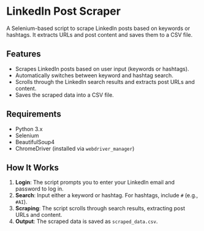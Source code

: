 
# LinkedIn Post Scraper

A Selenium-based script to scrape LinkedIn posts based on keywords or hashtags. It extracts URLs and post content and saves them to a CSV file.

## Features
- Scrapes LinkedIn posts based on user input (keywords or hashtags).
- Automatically switches between keyword and hashtag search.
- Scrolls through the LinkedIn search results and extracts post URLs and content.
- Saves the scraped data into a CSV file.

## Requirements
- Python 3.x
- Selenium
- BeautifulSoup4
- ChromeDriver (installed via `webdriver_manager`)


## How It Works
1. **Login**: The script prompts you to enter your LinkedIn email and password to log in.
2. **Search**: Input either a keyword or hashtag. For hashtags, include `#` (e.g., `#AI`).
3. **Scraping**: The script scrolls through search results, extracting post URLs and content.
4. **Output**: The scraped data is saved as `scraped_data.csv`.

